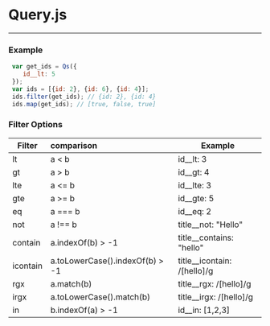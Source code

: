 Query.js
===
---
### Example
```javascript
 var get_ids = Qs({  
    id__lt: 5
 });
 var ids = [{id: 2}, {id: 6}, {id: 4}];
 ids.filter(get_ids); // {id: 2}, {id: 4}
 ids.map(get_ids); // [true, false, true]
```

### Filter Options
| Filter | comparison | Example   |
| ------ |:--------   | ----------|
| lt     | a < b      | id__lt: 3  |
| gt     | a > b      | id__gt: 4  |
| lte    | a <= b     |  id__lte: 3 |
| gte    | a >= b     |  id__gte: 5 |
| eq     | a === b    |  id__eq: 2 |
| not    | a !== b    |  title__not: "Hello" |
| contain | a.indexOf(b) > -1 |  title__contains: "hello" |
| icontain | a.toLowerCase().indexOf(b) > -1 |  title__icontain: /[hello]/g |
| rgx    | a.match(b) |  title__rgx: /[hello]/g |
| irgx    | a.toLowerCase().match(b) |  title__irgx: /[hello]/g |
| in | b.indexOf(a) > -1 |  id__in: [1,2,3] |
